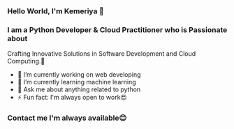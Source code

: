 ### Hello World, I'm Kemeriya 👋

### I am a Python Developer & Cloud Practitioner who is Passionate about 
Crafting Innovative Solutions in Software Development and Cloud Computing.🌠

- 🔭 I’m currently working on web developing
- 🌱 I’m currently learning machine learning
- 💬 Ask me about anything related to python
- ⚡ Fun fact: I'm always open to work😍
  
### Contact me I'm always available😊
